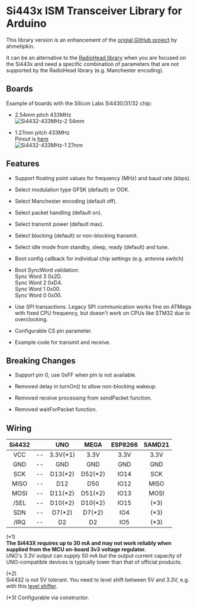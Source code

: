 # Si443x ISM Transceiver Library for Arduino

This library version is an enhancement of the [origial GitHub project](https://github.com/ADiea/si4432) by ahmetipkin. 

It can be an alternative to the [RadioHead library](http://www.airspayce.com/mikem/arduino/RadioHead) when you are focused on the Si443x and need a specific combination of parameters that are not supported by the RadioHead library (e.g. Manchester encoding).

## Boards

Example of boards with the Silicon Labs Si4430/31/32 chip:

- 2.54mm pitch 433MHz   
  ![Si4432-433MHz-2 54mm](https://user-images.githubusercontent.com/6020549/163330289-770357cd-5bb4-4030-9347-edd0da6f21d3.JPG)

- 1.27mm pitch 433MHz   
  Pinout is [here](http://www.dorji.com/docs/data/DRF4432F20.pdf)   
  ![Si4432-433MHz-1 27mm](https://user-images.githubusercontent.com/6020549/170854841-ab5318ae-7b31-4d11-98d9-719f48a49c36.JPG)  

## Features

- Support floating point values for frequency (MHz) and baud rate (kbps).

- Select modulation type GFSK (default) or OOK.

- Select Manchester encoding (default off).

- Select packet handling (default on).

- Select transmit power (default max).

- Select blocking (default) or non-blocking transmit.

- Select idle mode from standby, sleep, ready (default) and tune.

- Boot config callback for individual chip settings (e.g. antenna switch)

- Boot SyncWord validation:  
    Sync Word 3 0x2D.  
    Sync Word 2 0xD4.  
    Sync Word 1 0x00.  
    Sync Word 0 0x00.  

- Use SPI transactions. Legacy SPI communication works fine on ATMega with fixed CPU frequency, but doesn't work on CPUs like STM32 due to overclocking.   

- Configurable CS pin parameter.   

- Example code for transmit and receive.

## Breaking Changes

- Support pin 0, use 0xFF when pin is not available.

- Removed delay in turnOn() to allow non-blocking wakeup.

- Removed receive processing from sendPacket function.

- Removed waitForPacket function.

## Wiring

|Si4432||UNO|MEGA|ESP8266|SAMD21|
|:-:|:-:|:-:|:-:|:-:|:-:|
|VCC|--|3.3V(*1)|3.3V|3.3V|3.3V|
|GND|--|GND|GND|GND|GND|
|SCK|--|D13(*2)|D52(*2)|IO14|SCK|
|MISO|--|D12|D50|IO12|MISO|
|MOSI|--|D11(*2)|D51(*2)|IO13|MOSI|
|/SEL|--|D10(*2)|D10(*2)|IO15|(*3)|
|SDN|--|D7(*2)|D7(*2)|IO4|(*3)|
|/IRQ|--|D2|D2|IO5|(*3)|

(*1)   
__The Si443X requires up to 30 mA and may not work reliably when supplied from the MCU on-board 3v3 voltage regulator.__   
UNO's 3.3V output can supply 50 mA but the output current capacity of UNO-compatible devices is typically lower than that of official products.   

(*2)   
Si4432 is not 5V tolerant. You need to level shift between 5V and 3.3V, e.g. with this [level shifter](https://www.ti.com/lit/ds/symlink/txs0108e.pdf?ts=1647593549503).   

(*3)
Configurable via constructor.